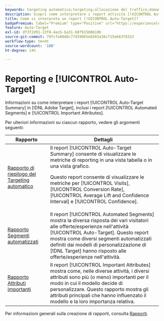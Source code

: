 ```yaml
---
keywords: targeting automatico;targeting;allocazione del traffico;domande frequenti;faq;risoluzione dei problemi;risoluzione dei problemi;segnalazione;report;rapporto riepilogo targeting automatico;rapporto riepilogo;segmenti automatizzati;attributi importanti
description: Scopri come interpretare i report attività [!UICONTROL Auto-Target] in [!DNL Target].
title: Come si interpreta un report [!UICONTROL Auto-Target]?
badgePremium: label="Premium" type="Positive" url="https://experienceleague.adobe.com/docs/target/using/introduction/intro.html?lang=it#premium newtab=true" tooltip="Vedi cosa è incluso in Target Premium."
feature: Auto-Target
exl-id: df3f2d91-13f8-4acb-ba31-68f91500610b
source-git-commit: 79fcfe80d8c77d59965e6565a36cf15eb63f8323
workflow-type: tm+mt
source-wordcount: '180'
ht-degree: 14%

---
```


# Reporting e [!UICONTROL Auto-Target]

Informazioni su come interpretare i report [!UICONTROL Auto-Target Summary] in [!DNL Adobe Target], inclusi i report [!UICONTROL Automated Segments] e [!UICONTROL Important Attributes].

Per ulteriori informazioni su ciascun rapporto, vedere gli argomenti seguenti:

| Rapporto | Dettagli |
| --- | --- |
| [Rapporto di riepilogo del Targeting automatico](/help/main/c-reports/personalization-reports/auto-target-summary-report.md) | Il report [!UICONTROL Auto-Target Summary] consente di visualizzare le metriche di reporting in una vista tabella o in una vista grafico.<P>Questo report consente di visualizzare le metriche per [!UICONTROL Visits], [!UICONTROL Conversion Rate], [!UICONTROL Average Lift and Confidence Interval] e [!UICONTROL Confidence]. |
| [Rapporto Segmenti automatizzati](/help/main/c-reports/c-personalization-insights-reports/automated-segments-report.md) | Il report [!UICONTROL Automated Segments] mostra la diversa risposta dei vari visitatori alle offerte/esperienze nell&#39;attività [!UICONTROL Auto-Target]. Questo report mostra come diversi segmenti automatizzati definiti dai modelli di personalizzazione di [!DNL Target] hanno risposto alle offerte/esperienze nell&#39;attività. |
| [Rapporto Attributi importanti](/help/main/c-reports/c-personalization-insights-reports/important-attributes-report.md) | Il report [!UICONTROL Important Attributes] mostra come, nelle diverse attività, i diversi attributi sono più (o meno) importanti per il modo in cui il modello decide di personalizzare. Questo rapporto mostra gli attributi principali che hanno influenzato il modello e la loro importanza relativa. |

Per informazioni generali sulla creazione di rapporti, consulta [Rapporti](/help/main/c-reports/reports.md).

